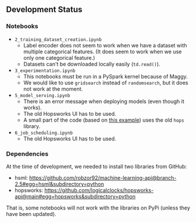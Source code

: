 ## Development Status

### Notebooks

- `2_training_dataset_creation.ipynb`
    - Label encoder does not seem to work when we have a dataset with multiple categorical features. (It does seem to work when we use only one categorical feature.)
    - Datasets can't be downloaded locally easily (`td.read()`).
- `3_experimentation.ipynb`
    - This notebooks must be run in a PySpark kernel because of Maggy.
    - We would like to use `gridsearch` instead of `randomsearch`, but it does not work at the moment.
- `5_model_serving.ipynb`
    - There is an error message when deploying models (even though it works).
    - The old Hopsworks UI has to be used.
    - A small part of the code (based on [this example](https://hopsworks.readthedocs.io/en/latest/hopsml/python_model_serving.html#serving-python-based-models-on-hopsworks)) uses the old `hops` library.
- `6_job_scheduling.ipynb`
    - The old Hopsworks UI has to be used.

### Dependencies

At the time of development, we needed to install two libraries from GitHub:
- hsml: https://github.com/robzor92/machine-learning-api@branch-2.5#egg=hsml&subdirectory=python
- hopsworks: https://github.com/logicalclocks/hopsworks-api@main#egg=hopsworks&subdirectory=python

That is, some notebooks will not work with the libraries on PyPi (unless they have been updated).